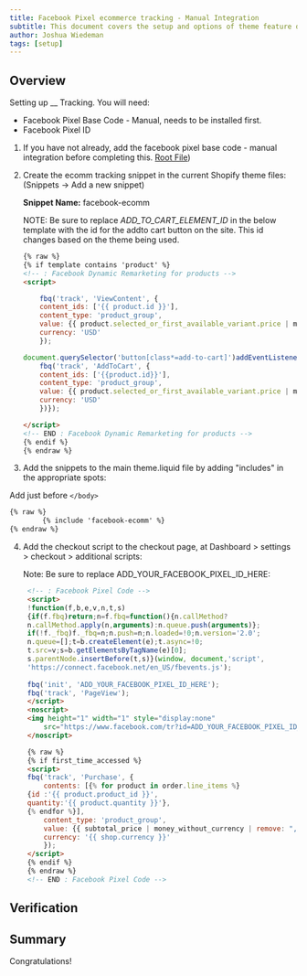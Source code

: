 ```yaml
---
title: Facebook Pixel ecommerce tracking - Manual Integration
subtitle: This document covers the setup and options of theme feature described in the article title
author: Joshua Wiedeman
tags: [setup]
---
```



## Overview

Setting up __ Tracking. 
You will need:

- Facebook Pixel Base Code - Manual, needs to be installed first. 
- Facebook Pixel ID


1. If you have not already, add the facebook pixel base code - manual integration before completing this. 
[Root File]({{site.baseurl}}article/shopify-facebook-pixel-basecode-manual.md))


2. Create the ecomm tracking snippet in the current Shopify theme files: (Snippets -> Add a new snippet)
 
    **Snippet Name:**
    facebook-ecomm

    NOTE: Be sure to replace *ADD_TO_CART_ELEMENT_ID* in the below template with the id for the addto cart button on the site. This id changes based on the theme being used.

    ```html
    {% raw %}
    {% if template contains 'product' %}
    <!-- : Facebook Dynamic Remarketing for products -->
    <script>
    
        fbq('track', 'ViewContent', {
        content_ids: ['{{ product.id }}'],
        content_type: 'product_group',
        value: {{ product.selected_or_first_available_variant.price | money_without_currency | remove: "," }},
        currency: 'USD'
        });

    document.querySelector('button[class*=add-to-cart]')addEventListener('click', function () {
        fbq('track', 'AddToCart', {
        content_ids: ['{{product.id}}'],
        content_type: 'product_group',
        value: {{ product.selected_or_first_available_variant.price | money_without_currency | remove: "," }},
        currency: 'USD'
        })});
    
    </script>
    <!-- END : Facebook Dynamic Remarketing for products -->
    {% endif %}
    {% endraw %}
    ```

3. Add the snippets to the main theme.liquid file by adding "includes" in the appropriate spots:

Add just before ```</body>```
```html
{% raw %}
        {% include 'facebook-ecomm' %}
{% endraw %}
```

    
4. Add the checkout script to the checkout page, at Dashboard > settings > checkout > additional scripts:

    Note: Be sure to replace ADD_YOUR_FACEBOOK_PIXEL_ID_HERE:
   
   ```html
    <!-- : Facebook Pixel Code -->
    <script>
    !function(f,b,e,v,n,t,s)
    {if(f.fbq)return;n=f.fbq=function(){n.callMethod?
    n.callMethod.apply(n,arguments):n.queue.push(arguments)};
    if(!f._fbq)f._fbq=n;n.push=n;n.loaded=!0;n.version='2.0';
    n.queue=[];t=b.createElement(e);t.async=!0;
    t.src=v;s=b.getElementsByTagName(e)[0];
    s.parentNode.insertBefore(t,s)}(window, document,'script',
    'https://connect.facebook.net/en_US/fbevents.js');
    
    fbq('init', 'ADD_YOUR_FACEBOOK_PIXEL_ID_HERE');
    fbq('track', 'PageView');
    </script>
    <noscript>
    <img height="1" width="1" style="display:none" 
        src="https://www.facebook.com/tr?id=ADD_YOUR_FACEBOOK_PIXEL_ID_HERE&ev=PageView&noscript=1"/>
    </noscript>

    {% raw %}
    {% if first_time_accessed %}
    <script>
    fbq('track', 'Purchase', {
        contents: [{% for product in order.line_items %}
    {id :'{{ product.product_id }}',
    quantity:'{{ product.quantity }}'},
    {% endfor %}],
        content_type: 'product_group',
        value: {{ subtotal_price | money_without_currency | remove: "," }},
        currency: '{{ shop.currency }}'
        });
    </script>
    {% endif %}
    {% endraw %}
    <!-- END : Facebook Pixel Code -->
    ```



    
## Verification



## Summary

Congratulations! 
